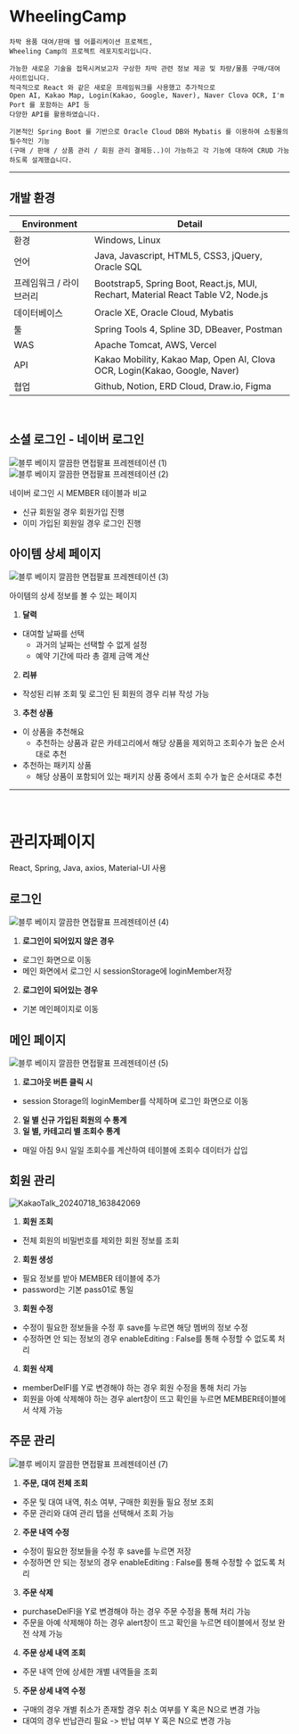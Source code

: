 # WheelingCamp


```
차박 용품 대여/판매 웹 어플리케이션 프로젝트, 
Wheeling Camp의 프로젝트 레포지토리입니다.

가능한 새로운 기술을 접목시켜보고자 구상한 차박 관련 정보 제공 및 차량/물품 구매/대여 사이트입니다.
적극적으로 React 와 같은 새로운 프레임워크를 사용했고 추가적으로
Open AI, Kakao Map, Login(Kakao, Google, Naver), Naver Clova OCR, I'm Port 를 포함하는 API 등
다양한 API를 활용하였습니다.

기본적인 Spring Boot 를 기반으로 Oracle Cloud DB와 Mybatis 를 이용하여 쇼핑몰의 필수적인 기능
(구매 / 판매 / 상품 관리 / 회원 관리 결제등..)이 가능하고 각 기능에 대하여 CRUD 가능하도록 설계했습니다.
```

---
## 개발 환경
  
| Environment | Detail |
| --- | --- |
| 환경 | Windows, Linux |
| 언어 | Java, Javascript, HTML5, CSS3, jQuery, Oracle SQL |
| 프레임워크 / 라이브러리|  Bootstrap5, Spring Boot, React.js, MUI, Rechart, Material React Table V2, Node.js |
| 데이터베이스 | Oracle XE, Oracle Cloud, Mybatis | 
| 툴 | Spring Tools 4, Spline 3D, DBeaver, Postman |
| WAS | Apache Tomcat, AWS, Vercel |
| API | Kakao Mobility, Kakao Map, Open AI, Clova OCR, Login(Kakao, Google, Naver) |
| 협업 | Github, Notion, ERD Cloud, Draw.io, Figma |
<br>



## 소셜 로그인 - 네이버 로그인

![블루 베이지 깔끔한 면접팔표 프레젠테이션 (1)](https://github.com/user-attachments/assets/d303424e-243d-4b8f-a008-9bc542fbae3d)
![블루 베이지 깔끔한 면접팔표 프레젠테이션 (2)](https://github.com/user-attachments/assets/aef259a6-6728-4995-b78c-494d3fb36886)

네이버 로그인 시 MEMBER 테이블과 비교
  - 신규 회원일 경우 회원가입 진행
  - 이미 가입된 회원일 경우 로그인 진행

## 아이템 상세 페이지 
![블루 베이지 깔끔한 면접팔표 프레젠테이션 (3)](https://github.com/user-attachments/assets/1a0673f6-cf7f-455d-8324-e184345d4031)

아이템의 상세 정보를 볼 수 있는 페이지

1. <strong>달력</strong>
- 대여할 날짜를 선택
  - 과거의 날짜는 선택할 수 없게 설정
  - 예약 기간에 따라 총 결제 금액 계산
2. <strong>리뷰</strong>
  - 작성된 리뷰 조회 및 로그인 된 회원의 경우 리뷰 작성 가능
3. <strong>추천 상품</strong>
  - 이 상품을 추천해요
    - 추천하는 상품과 같은 카테고리에서 해당 상품을 제외하고 조회수가 높은 순서대로 추천
  - 추천하는 패키지 상품
    - 해당 상품이 포함되어 있는 패키지 상품 중에서 조회 수가 높은 순서대로 추천          

---
<br>

# 관리자페이지
React, Spring, Java, axios, Material-UI 사용

## 로그인
![블루 베이지 깔끔한 면접팔표 프레젠테이션 (4)](https://github.com/user-attachments/assets/1e4085ba-50f0-4b50-a680-a3f54bb9694e)
1. <strong>로그인이 되어있지 않은 경우</strong> 
  - 로그인 화면으로 이동
  - 메인 화면에서 로그인 시 sessionStorage에 loginMember저장

2. <strong>로그인이 되어있는 경우 </strong>
  - 기본 메인페이지로 이동

## 메인 페이지 
![블루 베이지 깔끔한 면접팔표 프레젠테이션 (5)](https://github.com/user-attachments/assets/9b41340d-2215-4b6f-8d8d-df6d94d4bd45)
1. <strong>로그아웃 버튼 클릭 시 </strong>
  - session Storage의 loginMember를 삭제하며 로그인 화면으로 이동

2. <strong>일 별 신규 가입된 회원의 수 통계</strong>
3. <strong>일 별, 카테고리 별 조회수 통계</strong>
  - 매일 아침 9시 일일 조회수를 계산하여 테이블에 조회수 데이터가 삽입
  
## 회원 관리
![KakaoTalk_20240718_163842069](https://github.com/user-attachments/assets/e9be5c9a-a6c1-4c1e-9fba-fc0a4adb29fe)
1. <strong>회원 조회</strong>
  - 전체 회원의 비밀번호를 제외한 회원 정보를 조회
2. <strong>회원 생성</strong>
  - 필요 정보를 받아 MEMBER 테이블에 추가
  - password는 기본 pass01로 통일
3. <strong>회원 수정</strong>
  - 수정이 필요한 정보들을 수정 후 save를 누르면 해당 멤버의 정보 수정
  - 수정하면 안 되는 정보의 경우 
             enableEditing : False를 통해 
             수정할 수 없도록 처리
4. <strong>회원 삭제</strong>
  - memberDelFl를 Y로 변경해야 하는 경우
               회원 수정을 통해 처리 가능
  - 회원을 아예 삭제해야 하는 경우
             alert창이 뜨고 확인을 누르면 
             MEMBER테이블에서 삭제 가능

## 주문 관리
![블루 베이지 깔끔한 면접팔표 프레젠테이션 (7)](https://github.com/user-attachments/assets/171bf025-f59e-49d5-a17c-ccc89f56f8b9)

1. <strong>주문, 대여 전체 조회</strong>
  - 주문 및 대여 내역, 취소 여부, 구매한 회원들 필요 정보 조회
  - 주문 관리와 대여 관리 탭을 선택해서 조회 가능
2. <strong>주문 내역 수정</strong>
  - 수정이 필요한 정보들을 수정 후 
              save를 누르면 저장
  - 수정하면 안 되는 정보의 경우 
             enableEditing : False를 통해 
             수정할 수 없도록 처리
3. <strong>주문 삭제</strong>
  - purchaseDelFl을 Y로 변경해야 하는 경우
                 주문 수정을 통해 처리 가능
  - 주문을 아예 삭제해야 하는 경우 alert창이 뜨고 
              확인을 누르면 테이블에서 정보 완전 삭제 가능
4. <strong>주문 상세 내역 조회</strong>
  - 주문 내역 안에 상세한 개별 내역들을 조회
5. <strong>주문 상세 내역 수정</strong>
  - 구매의 경우 개별 취소가 존재할 경우 취소 여부를 Y 혹은 N으로
                변경 가능
  - 대여의 경우 반납관리 필요 -> 반납 여부 Y 혹은 N으로 변경 가능

